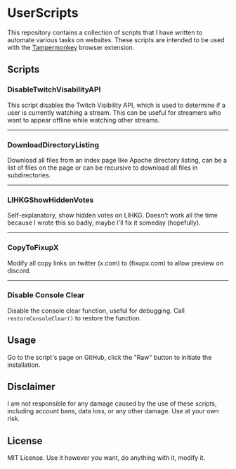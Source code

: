 # UserScripts

This repository contains a collection of scripts that I have written to automate various tasks on websites. These
scripts are intended to be used with the [Tampermonkey](https://www.tampermonkey.net/) browser extension.

## Scripts

### DisableTwitchVisabilityAPI

This script disables the Twitch Visibility API, which is used to determine if a user is currently watching a stream.
This can be useful for streamers who want to appear offline while watching other streams.

---

### DownloadDirectoryListing

Download all files from an index page like Apache directory listing, can be a list of files on the page or can be
recursive to download all files in subdirectories.

---

### LIHKGShowHiddenVotes

Self-explanatory, show hidden votes on LIHKG. Doesn't work all the time because I wrote this so badly, maybe I'll fix it
someday (hopefully).

---

### CopyToFixupX
Modify all copy links on twitter (x.com) to (fixupx.com) to allow preview on discord.

---

### Disable Console Clear
Disable the console clear function, useful for debugging. Call `restoreConsoleClear()` to restore the function.

## Usage

Go to the script's page on GitHub, click the "Raw" button to initiate the installation.

## Disclaimer

I am not responsible for any damage caused by the use of these scripts, including account bans, data loss, or any other
damage. Use at your own risk.

## License

MIT License.
Use it however you want, do anything with it, modify it.
